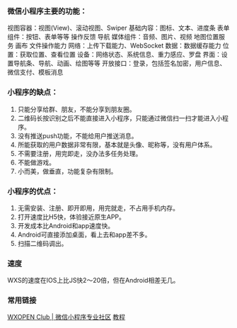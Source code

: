 ### 微信小程序主要的功能：
视图容器：视图(View)、滚动视图、Swiper
基础内容：图标、文本、进度条
表单组件：按钮、表单等等
操作反馈
导航
媒体组件：音频、图片、视频
地图位置服务
画布
文件操作能力
网络：上传下载能力、WebSocket
数据：数据缓存能力
位置：获取位置、查看位置
设备：网络状态、系统信息、重力感应、罗盘
界面：设置导航条、导航、动画、绘图等等
开放接口：登录，包括签名加密，用户信息、微信支付、模板消息

### 小程序的缺点：
1. 只能分享给群、朋友，不能分享到朋友圈。
1. 二维码长按识别之后不能直接进入小程序，只能通过微信扫一扫才能进入小程序。
1. 没有推送push功能，不能给用户推送消息。
1. 所能获取的用户数据非常有限，基本就是头像、昵称等，没有用户体系。
1. 不需要注册，用完即走，没办法多任务处理。
1. 不能做游戏。
1. 小而美，做垂直，功能复杂有限制。

### 小程序的优点：
1. 无需安装、注册、即开即用，用完就走，不占用手机内存。
1. 打开速度比H5快，体验接近原生APP。
1. 开发成本比Android和app速度快。
1. Android可直接添加桌面，看上去和app差不多。
1. 扫描二维码调出。

### 速度
WXS的速度在IOS上比JS快2～20倍，但在Android相差无几。

### 常用链接
[WXOPEN Club | 微信小程序专业社区](http://wxopen.club)
[教程](https://www.runoob.com/w3cnote/wx-xcx-repo.html#id1)